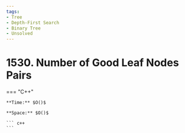 ```yaml
---
tags:
- Tree
- Depth-First Search
- Binary Tree
- Unsolved
---
```



# 1530. Number of Good Leaf Nodes Pairs

=== "C++"

    **Time:** $O()$

    **Space:** $O()$

    ``` c++
    ```